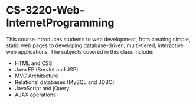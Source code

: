 # CS-3220-Web-InternetProgramming

This course introduces students to web development, from creating simple, static web pages to developing database-driven, multi-tiered, interactive web applications. The subjects covered in this class include:
 - HTML and CSS
 - Java EE (Servlet and JSP)
 - MVC Architecture
 - Relational databases (MySQL and JDBC)
 - JavaScript and jQuery
 - AJAX operations
